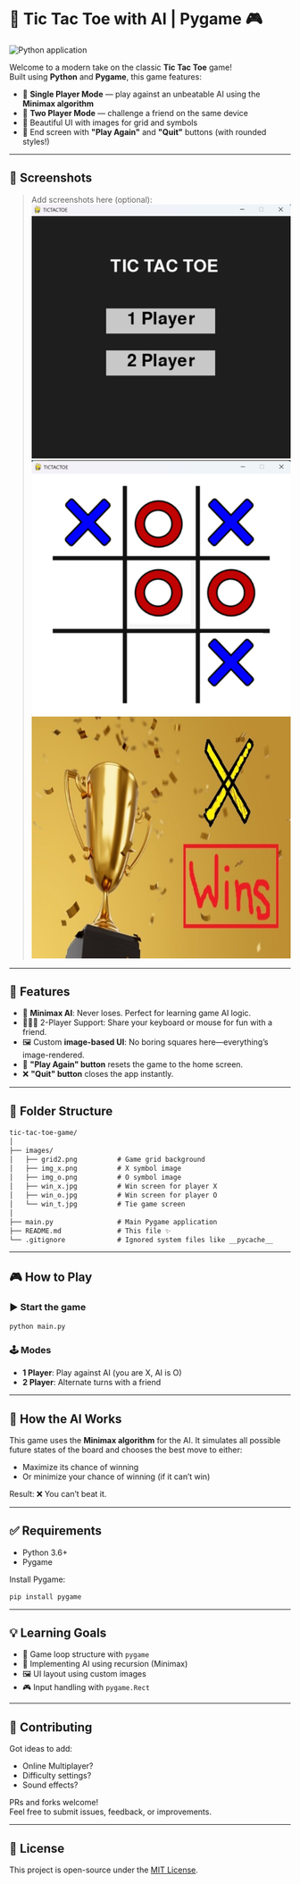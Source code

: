 # 🧠 Tic Tac Toe with AI | Pygame 🎮

![Python application](https://github.com/YOUR_USERNAME/YOUR_REPO_NAME/actions/workflows/python-app.yml/badge.svg)

Welcome to a modern take on the classic **Tic Tac Toe** game!  
Built using **Python** and **Pygame**, this game features:

- 🧍 **Single Player Mode** — play against an unbeatable AI using the **Minimax algorithm**
- 👥 **Two Player Mode** — challenge a friend on the same device
- 🎨 Beautiful UI with images for grid and symbols
- 🔁 End screen with **"Play Again"** and **"Quit"** buttons (with rounded styles!)

---

## 📸 Screenshots

> Add screenshots here (optional):  
> ![Home Screen](images/home_screen.png)  
> ![Game Board](images/board.png)  
> ![Win Screen](images/win_x.jpg)  

---

## 🚀 Features

- 🎯 **Minimax AI**: Never loses. Perfect for learning game AI logic.
- 🧑‍🤝‍🧑 2-Player Support: Share your keyboard or mouse for fun with a friend.
- 🖼️ Custom **image-based UI**: No boring squares here—everything’s image-rendered.
- 🔁 **"Play Again" button** resets the game to the home screen.
- ❌ **"Quit" button** closes the app instantly.

---

## 📁 Folder Structure

```
tic-tac-toe-game/
│
├── images/
│   ├── grid2.png          # Game grid background
│   ├── img_x.png          # X symbol image
│   ├── img_o.png          # O symbol image
│   ├── win_x.jpg          # Win screen for player X
│   ├── win_o.jpg          # Win screen for player O
│   └── win_t.jpg          # Tie game screen
│
├── main.py                # Main Pygame application
├── README.md              # This file ✨
└── .gitignore             # Ignored system files like __pycache__
```

---

## 🎮 How to Play

### ▶️ Start the game
```bash
python main.py
```

### 🕹️ Modes
- **1 Player**: Play against AI (you are X, AI is O)
- **2 Player**: Alternate turns with a friend

---

## 🤖 How the AI Works

This game uses the **Minimax algorithm** for the AI. It simulates all possible future states of the board and chooses the best move to either:
- Maximize its chance of winning
- Or minimize your chance of winning (if it can’t win)

Result: ❌ You can’t beat it.

---

## ✅ Requirements

- Python 3.6+
- Pygame

Install Pygame:
```bash
pip install pygame
```

---

## 💡 Learning Goals

- 🧩 Game loop structure with `pygame`
- 🧠 Implementing AI using recursion (Minimax)
- 🖼️ UI layout using custom images
- 🎮 Input handling with `pygame.Rect`

---

## 🌟 Contributing

Got ideas to add:
- Online Multiplayer?
- Difficulty settings?
- Sound effects?

PRs and forks welcome!  
Feel free to submit issues, feedback, or improvements.

---

## 📜 License

This project is open-source under the [MIT License](LICENSE).
